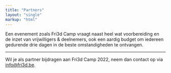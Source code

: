 ```yaml
---
title: "Partners"
layout: "single"
markup: "html"
---
```

<div class="block--centered">
<p>Een evenement zoals Fri3d Camp vraagt naast heel wat voorbereiding en de inzet van vrijwilligers & deelnemers, ook een aardig budget om iedereen gedurende drie dagen in de beste omstandigheden te ontvangen. </p>
</div>
<hr class="gridrule" />
<div class="block--callout">
	<div class="decoblock decoblock--dots decoblock--l"></div>
	<p>Wil je als partner bijdragen aan Fri3d Camp 2022, neem dan contact op via <a href="mailto:info@fri3d.be">info@fri3d.be</a>.</p>
	<div class="decoblock decoblock--xu decoblock--br"></div>
</div>